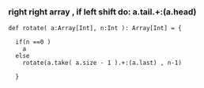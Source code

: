 ### right right array , if left shift do:  a.tail.+:(a.head)

    def rotate( a:Array[Int], n:Int ): Array[Int] = {

      if(n ==0 )
        a
      else
        rotate(a.take( a.size - 1 ).+:(a.last) , n-1)

      }
